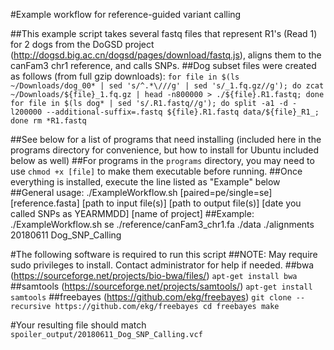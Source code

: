 #Example workflow for reference-guided variant calling 

##This example script takes several fastq files that represent R1's (Read 1) for 2 dogs from the DoGSD project (http://dogsd.big.ac.cn/dogsd/pages/download/fastq.js), aligns them to the canFam3 chr1 reference, and calls SNPs.
##Dog subset files were created as follows (from full gzip downloads):
`for file in $(ls ~/Downloads/dog_00* | sed 's/^.*\///g' | sed 's/_1.fq.gz//g'); do zcat ~/Downloads/${file}_1.fq.gz | head -n800000 > ./${file}.R1.fastq; done
for file in $(ls dog* | sed 's/.R1.fastq//g'); do split -a1 -d -l200000 --additional-suffix=.fastq ${file}.R1.fastq data/${file}_R1_; done
rm *R1.fastq`


##See below for a list of programs that need installing (included here in the programs directory for convenience, but how to install for Ubuntu included below as well)
##For programs in the `programs` directory, you may need to use `chmod +x [file]` to make them executable before running.
##Once everything is installed, execute the line listed as "Example" below
##General usage: ./ExampleWorkflow.sh [paired=pe/single=se] [reference.fasta] [path to input file(s)] [path to output file(s)] [date you called SNPs as YEARMMDD] [name of project]
##Example: ./ExampleWorkflow.sh se ./reference/canFam3_chr1.fa ./data ./alignments 20180611 Dog_SNP_Calling


#The following software is required to run this script 
##NOTE: May require sudo privileges to install. Contact administrator for help if needed.
##bwa (https://sourceforge.net/projects/bio-bwa/files/)
`apt-get install bwa`
##samtools (https://sourceforge.net/projects/samtools/)
`apt-get install samtools`
##freebayes (https://github.com/ekg/freebayes)
`git clone --recursive https://github.com/ekg/freebayes
cd freebayes
make`


#Your resulting file should match `spoiler_output/20180611_Dog_SNP_Calling.vcf`
